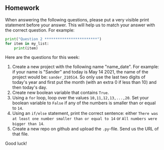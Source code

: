 Homework
-

When answering the following questions, please put a very visible print statement before your answer. This will help us to match your answer with the correct question. For example:

```Python
print("Question 2 ************************")
for item in my_list:
    print(item)
```

Here are the questions for this week:

1. Create a new project with the following name "name_date". For example: if your name is "Sander" and today is May 14 2021, the name of the project would be: `sander_210514`. So only use the last two digits of today's year and first put the month (with an extra 0 if less than 10) and then today's day.
1. Create new boolean variable that contains `True`.
1. Using a `for` loop, loop over the values `10,11,12,13,...,20`. Set your boolean variable to `False` if any of the numbers is smaller than or equal to `14`.
1. Using an `if/else` statement, print the correct sentence: either `There was at least one number smaller than or equal to 14` or `All numbers were bigger than 14`.
1. Create a new repo on github and upload the `.py`-file. Send us the URL of that file.

Good luck!
